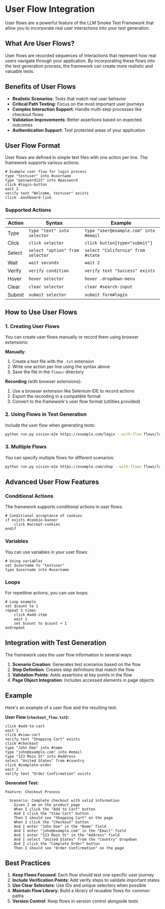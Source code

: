 # User Flow Integration

User flows are a powerful feature of the LLM Smoke Test Framework that allow you to incorporate real user interactions into your test generation.

## What Are User Flows?

User flows are recorded sequences of interactions that represent how real users navigate through your application. By incorporating these flows into the test generation process, the framework can create more realistic and valuable tests.

## Benefits of User Flows

- **Realistic Scenarios**: Tests that match real user behavior
- **Critical Path Testing**: Focus on the most important user journeys
- **Complex Interaction Support**: Handle multi-step processes like checkout flows
- **Validation Improvements**: Better assertions based on expected outcomes
- **Authentication Support**: Test protected areas of your application

## User Flow Format

User flows are defined in simple text files with one action per line. The framework supports various actions:

```
# Example user flow for login process
type "testuser" into #username
type "password123" into #password
click #login-button
wait 2
verify text "Welcome, testuser" exists
click .dashboard-link
```

### Supported Actions

| Action | Syntax                          | Example                               |
| ------ | ------------------------------- | ------------------------------------- |
| Type   | `type "text" into selector`     | `type "user@example.com" into #email` |
| Click  | `click selector`                | `click button[type="submit"]`         |
| Select | `select "option" from selector` | `select "California" from #state`     |
| Wait   | `wait seconds`                  | `wait 2`                              |
| Verify | `verify condition`              | `verify text "Success" exists`        |
| Hover  | `hover selector`                | `hover .dropdown-menu`                |
| Clear  | `clear selector`                | `clear #search-input`                 |
| Submit | `submit selector`               | `submit form#login`                   |

## How to Use User Flows

### 1. Creating User Flows

You can create user flows manually or record them using browser extensions:

**Manually**:

1. Create a text file with the `.txt` extension
2. Write one action per line using the syntax above
3. Save the file in the `flows/` directory

**Recording** (with browser extensions):

1. Use a browser extension like Selenium IDE to record actions
2. Export the recording in a compatible format
3. Convert to the framework's user flow format (utilities provided)

### 2. Using Flows in Test Generation

Include the user flow when generating tests:

```bash
python run.py vision-e2e https://example.com/login --with-flow flows/login_flow.txt
```

### 3. Multiple Flows

You can specify multiple flows for different scenarios:

```bash
python run.py vision-e2e https://example.com/shop --with-flows flows/login_flow.txt,flows/checkout_flow.txt
```

## Advanced User Flow Features

### Conditional Actions

The framework supports conditional actions in user flows:

```
# Conditional acceptance of cookies
if exists #cookie-banner
    click #accept-cookies
endif
```

### Variables

You can use variables in your user flows:

```
# Using variables
set $username to "testuser"
type $username into #username
```

### Loops

For repetitive actions, you can use loops:

```
# Loop example
set $count to 1
repeat 3 times
    click #add-item
    wait 1
    set $count to $count + 1
endrepeat
```

## Integration with Test Generation

The framework uses the user flow information in several ways:

1. **Scenario Creation**: Generates test scenarios based on the flow
2. **Step Definition**: Creates step definitions that match the flow
3. **Validation Points**: Adds assertions at key points in the flow
4. **Page Object Integration**: Includes accessed elements in page objects

## Example

Here's an example of a user flow and the resulting test:

**User Flow (`checkout_flow.txt`):**

```
click #add-to-cart
wait 1
click #view-cart
verify text "Shopping Cart" exists
click #checkout
type "John Doe" into #name
type "john@example.com" into #email
type "123 Main St" into #address
select "United States" from #country
click #complete-order
wait 2
verify text "Order Confirmation" exists
```

**Generated Test:**

```gherkin
Feature: Checkout Process

  Scenario: Complete checkout with valid information
    Given I am on the product page
    When I click the "Add to Cart" button
    And I click the "View Cart" button
    Then I should see "Shopping Cart" on the page
    When I click the "Checkout" button
    And I enter "John Doe" in the "Name" field
    And I enter "john@example.com" in the "Email" field
    And I enter "123 Main St" in the "Address" field
    And I select "United States" from the "Country" dropdown
    And I click the "Complete Order" button
    Then I should see "Order Confirmation" on the page
```

## Best Practices

1. **Keep Flows Focused**: Each flow should test one specific user journey
2. **Include Verification Points**: Add verify steps to validate important states
3. **Use Clear Selectors**: Use IDs and unique selectors when possible
4. **Maintain Flow Library**: Build a library of reusable flows for common paths
5. **Version Control**: Keep flows in version control alongside tests
